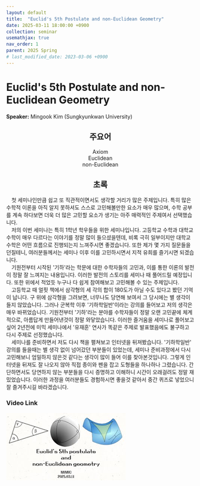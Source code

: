 ```yaml
---
layout: default
title:  "Euclid's 5th Postulate and non-Euclidean Geometry"
date: 2025-03-11 18:00:00 +0900
collection: seminar
usemathjax: true
nav_order: 1
parent: 2025 Spring
# last_modified_date: 2023-03-06 +0900
---
```

# Euclid's 5th Postulate and non-Euclidean Geometry

**Speaker:** Mingook Kim (Sungkyunkwan University) <br>

## <center> 주요어 </center>
<center>Axiom</center>
<center>Euclidean</center>
<center>non-Euclidean</center>
   
## <center> 초록 </center>

&emsp;첫 세미나인만큼 쉽고 또 직관적이면서도 생각할 거리가 많은 주제입니다. 특히 많은 수학적 이론을 아직 알지 못하셔도 스스로 고민해볼만한 요소가 매우 많으며, 수학 공부를 계속 하다보면 더욱 더 많은 고민할 요소가 생기는 아주 매력적인 주제여서 선택했습니다.<br>
&emsp;저의 이번 세미나는 특히 1학년 학우들을 위한 세미나입니다. 고등학교 수학과 대학교 수학이 매우 다르다는 이야기를 정말 많이 들으셨을텐데, 비록 극히 일부이지만 대학교 수학은 어떤 흐름으로 진행되는지 느껴주시면 좋겠습니다. 또한 제가 몇 가지 질문들을 던질테니, 여러분들께서는 세미나 이후 이를 고민하시면서 지적 유희를 즐기시면 되겠습니다.<br>
&emsp;기원전부터 시작된 '기하'라는 학문에 대한 수학자들의 고민과, 이를 통한 이론의 발전이 정말 잘 느껴지는 내용입니다. 이러한 발전의 스토리를 세미나 때 풀어드릴 예정입니다. 또한 위에서 적었듯 누구나 다 쉽게 참여해보고 고민해볼 수 있는 주제입니다.<br>
&emsp;고등학교 때 얼핏 책에서 삼각형의 세 각의 합이 180도가 아닐 수도 있다고 봤던 기억이 납니다. 구 위에 삼각형을 그려보면, 너무나도 당연해 보여서 그 당시에는 별 생각이 들지 않았습니다. 그러나 군복학 이후 '기하학일반'이라는 강의를 들어보고 저의 생각은 매우 바뀌었습니다. 기원전부터 '기하'라는 분야를 수학자들이 정말 오랜 고민끝에 체계적으로, 아름답게 만들어낸것이 정말 와닿았습니다. 이러한 즐거움을 세미나로 풀어보고 싶어 2년전에 미믹 세미나에서 '유재훈' 연사가 똑같은 주제로 발표했음에도 불구하고 다시 주제로 선정했습니다.<br>
&emsp;세미나를 준비하면서 저도 다시 책을 펼쳐보고 인터넷을 뒤져봤습니다. '기하학일반' 강의를 들을때는 별 생각 없이 넘어갔던 부분들이 있었는데, 세미나 준비과정에서 다시 고민해보니 엄밀하지 않은것 같다는 생각이 많이 들어 이를 찾아본것입니다. 그렇게 인터넷을 뒤져도 잘 나오지 않아 직접 종이와 펜을 잡고 도형들을 하나하나 그렸습니다. 간단하면서도 당연하지 않는 부분들을 다시 증명하고 이해하니 시간이 오래걸려도 정말 재밌었습니다. 이러한 과정을 여러분들도 경험하시면 좋을것 같아서 중간 퀴즈로 넣었으니 잘 즐겨주시길 바라겠습니다.<br>

### Video Link

[![Video Label](pictures/1_5th.jpg)](https://www.youtube.com/watch?v=Jdteej_lOGk)

<!-- ## PDF Download -->

<!-- <a target='_blank' href='../2024-1/2024-1_download/crime.pdf'>What is Counting? PDF</a> -->